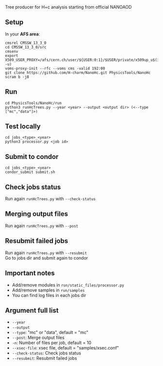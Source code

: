 Tree producer for H+c analysis starting from official NANOAOD  

Setup  
-----  
In your **AFS area**:  
```  
cmsrel CMSSW_13_3_0  
cd CMSSW_13_3_0/src  
cmsenv  
export X509_USER_PROXY=/afs/cern.ch/user/${USER:0:1}/$USER/private/x509up_u$(id -u)  
voms-proxy-init --rfc --voms cms -valid 192:00  
git clone https://github.com/H-charm/NanoHc.git PhysicsTools/NanoHc   
scram b -j8  
```  

Run    
---  
```  
cd PhysicsTools/NanoHc/run  
python3 runHcTrees.py --year <year> --output <output dir> (<--type ["mc","data"]>)  
```  

Test locally  
------------  
```  
cd jobs_<type>_<year>  
python3 processor.py <job id>  
```  

Submit to condor  
----------------  
```  
cd jobs_<type>_<year>  
condor_submit submit.sh    
```  

Check jobs status  
----------------  
Run again ```runHcTrees.py``` with ```--check-status```  

Merging output files  
--------------------
Run again ```runHcTrees.py``` with ```--post```  

Resubmit failed jobs    
--------------------  
Run again ```runHcTrees.py``` with ```--resubmit```  
Go to jobs dir and submit again to condor  

Important notes 
--------------  
- Add/remove modules in ```run/static_files/processor.py```  
- Add/remove samples in ```run/samples```   
- You can find log files in each jobs dir   

Argument full list  
------------------  
- ```--year```    
- ```--output```    
- ```--type```: "mc" or "data", default = "mc"  
- ```--post```: Merge output files  
- ```-n```: Number of files per job, default = 10 
- ```--xsec-file```: xsec file, default = "samples/xsec.conf"  
- ```--check-status```: Check jobs status  
- ```--resubmit```: Resubmit failed jobs  